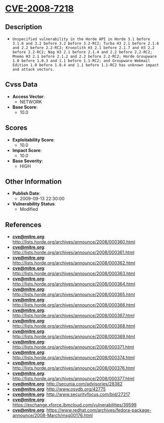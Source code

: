 
# [CVE-2008-7218](https://cve.mitre.org/cgi-bin/cvename.cgi?name=CVE-2008-7218)

## Description

- `Unspecified vulnerability in the Horde API in Horde 3.1 before 3.1.6 and 3.2 before 3.2 before 3.2-RC2; Turba H3 2.1 before 2.1.6 and 2.2 before 2.2-RC2; Kronolith H3 2.1 before 2.1.7 and H3 2.2 before 2.2-RC2; Nag H3 2.1 before 2.1.4 and 2.2 before 2.2-RC2; Mnemo H3 2.1 before 2.1.2 and 2.2 before 2.2-RC2; Horde Groupware 1.0 before 1.0.3 and 1.1 before 1.1-RC2; and Groupware Webmail Edition 1.0 before 1.0.4 and 1.1 before 1.1-RC2 has unknown impact and attack vectors.`

## Cvss Data

- **Access Vector**:
  - NETWORK
- **Base Score**:
  - 10.0

## Scores

- **Exploitability Score**:
  - 10.0
- **Impact Score**:
  - 10.0
- **Base Severity**:
  - HIGH

## Other Information

- **Publish Date**:
  - 2009-09-13 22:30:00
- **Vulnerability Status**:
  - Modified

## References

- **cve@mitre.org**: http://lists.horde.org/archives/announce/2008/000360.html
- **cve@mitre.org**: http://lists.horde.org/archives/announce/2008/000361.html
- **cve@mitre.org**: http://lists.horde.org/archives/announce/2008/000362.html
- **cve@mitre.org**: http://lists.horde.org/archives/announce/2008/000363.html
- **cve@mitre.org**: http://lists.horde.org/archives/announce/2008/000364.html
- **cve@mitre.org**: http://lists.horde.org/archives/announce/2008/000365.html
- **cve@mitre.org**: http://lists.horde.org/archives/announce/2008/000366.html
- **cve@mitre.org**: http://lists.horde.org/archives/announce/2008/000367.html
- **cve@mitre.org**: http://lists.horde.org/archives/announce/2008/000368.html
- **cve@mitre.org**: http://lists.horde.org/archives/announce/2008/000369.html
- **cve@mitre.org**: http://lists.horde.org/archives/announce/2008/000371.html
- **cve@mitre.org**: http://lists.horde.org/archives/announce/2008/000374.html
- **cve@mitre.org**: http://lists.horde.org/archives/announce/2008/000376.html
- **cve@mitre.org**: http://lists.horde.org/archives/announce/2008/000377.html
- **cve@mitre.org**: http://secunia.com/advisories/28382
- **cve@mitre.org**: http://www.osvdb.org/42775
- **cve@mitre.org**: http://www.securityfocus.com/bid/27217
- **cve@mitre.org**: https://exchange.xforce.ibmcloud.com/vulnerabilities/39599
- **cve@mitre.org**: https://www.redhat.com/archives/fedora-package-announce/2008-March/msg00176.html
